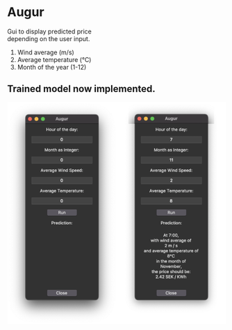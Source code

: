 # Augur

Gui to display predicted price  
depending on the user input.

1. Wind average (m/s)
2. Average temperature (°C)
3. Month of the year (1-12)  
  
## Trained model now implemented.  
![](UI.png)

  

